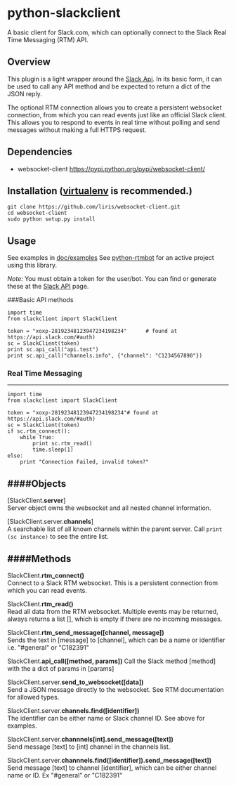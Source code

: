 python-slackclient
================
A basic client for Slack.com, which can optionally connect to the Slack Real Time Messaging (RTM) API.

Overview
---------
This plugin is a light wrapper around the [Slack Api](https://api.slack.com/). In its basic form, it can be used to call any API method and be expected to return a dict of the JSON reply.

The optional RTM connection allows you to create a persistent websocket connection, from which you can read events just like an official Slack client. This allows you to respond to events in real time without polling and send messages without making a full HTTPS request.

Dependencies
----------
* websocket-client https://pypi.python.org/pypi/websocket-client/

Installation ([virtualenv](http://virtualenv.readthedocs.org/en/latest/) is recommended.)
-----------

    git clone https://github.com/liris/websocket-client.git
    cd websocket-client
    sudo python setup.py install
  
Usage
-----
See examples in [doc/examples](doc/examples/)
See [python-rtmbot](https://github.com/slackhq/python-rtmbot/) for an active project using this library.

_Note:_ You must obtain a token for the user/bot. You can find or generate these at the [Slack API](https://api.slack.com/#auth) page.

###Basic API methods

    import time
    from slackclient import SlackClient
    
    token = "xoxp-28192348123947234198234"      # found at https://api.slack.com/#auth)
    sc = SlackClient(token)
    print sc.api_call("api.test")
    print sc.api_call("channels.info", {"channel": "C1234567890"})


### Real Time Messaging
---------


    import time
    from slackclient import SlackClient
    
    token = "xoxp-28192348123947234198234"# found at https://api.slack.com/#auth)
    sc = SlackClient(token)
    if sc.rtm_connect():
        while True:
            print sc.rtm_read()
            time.sleep(1)
    else:
        print "Connection Failed, invalid token?"


####Objects
-----------

[SlackClient.**server**]  
Server object owns the websocket and all nested channel information.

[SlackClient.server.**channels**]  
A searchable list of all known channels within the parent server. Call `print (sc instance)` to see the entire list.

####Methods
-----------

SlackClient.**rtm_connect()**  
Connect to a Slack RTM websocket. This is a persistent connection from which you can read events.

SlackClient.**rtm_read()**  
Read all data from the RTM websocket. Multiple events may be returned, always returns a list [], which is empty if there are no incoming messages.

SlackClient.**rtm_send_message([channel, message])**  
Sends the text in [message] to [channel], which can be a name or identifier i.e. "#general" or "C182391"

SlackClient.**api_call([method, params])**
Call the Slack method [method] with the a dict of params in [params]

SlackClient.server.**send_to_websocket([data])**  
Send a JSON message directly to the websocket. See RTM documentation for allowed types.

SlackClient.server.**channels.find([identifier])**  
The identifier can be either name or Slack channel ID. See above for examples.

SlackClient.server.**channnels[int].send_message([text])**  
Send message [text] to [int] channel in the channels list.

SlackClient.server.**channnels.find([identifier]).send_message([text])**  
Send message [text] to channel [identifier], which can be either channel name or ID. Ex "#general" or "C182391"
